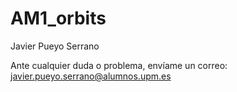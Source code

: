 # AM1_orbits
Javier Pueyo Serrano

Ante cualquier duda o problema, envíame un correo: javier.pueyo.serrano@alumnos.upm.es
